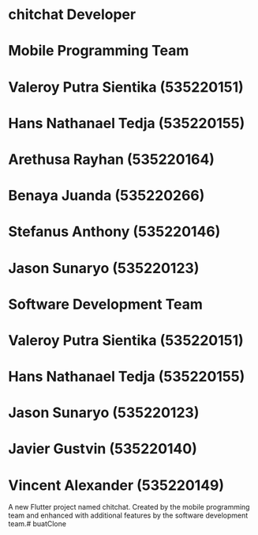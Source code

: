 # chitchat Developer

# Mobile Programming Team 
# Valeroy Putra Sientika (535220151)
# Hans Nathanael Tedja (535220155)
# Arethusa Rayhan (535220164)
# Benaya Juanda (535220266)
# Stefanus Anthony (535220146)
# Jason Sunaryo (535220123)

# Software Development Team
# Valeroy Putra Sientika (535220151)
# Hans Nathanael Tedja (535220155)
# Jason Sunaryo (535220123)
# Javier Gustvin (535220140)
# Vincent Alexander (535220149)

A new Flutter project named chitchat.
Created by the mobile programming team and enhanced with additional features by the software development team.#   b u a t C l o n e  
 